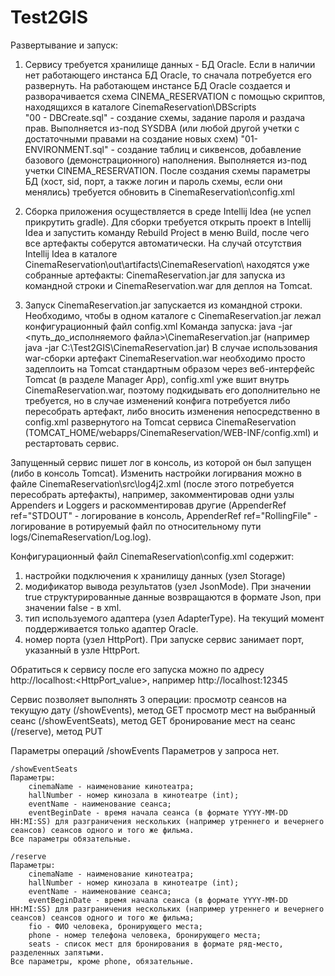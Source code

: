 # Test2GIS
Развертывание и запуск:
1) Сервису требуется хранилище данных - БД Oracle.
Если в наличии нет работающего инстанса БД Oracle, то сначала потребуется его развернуть.
На работающем инстансе БД Oracle создается и разворачивается схема CINEMA_RESERVATION с помощью скриптов, находящихся в каталоге CinemaReservation\DBScripts\
"00 - DBCreate.sql" - создание схемы, задание пароля и раздача прав. Выполняется из-под SYSDBA (или любой другой учетки с достаточными правами на создание новых схем)
"01-ENVIRONMENT.sql" - создание таблиц и сиквенсов, добавление базового (демонстрационного) наполнения. Выполняется из-под учетки CINEMA_RESERVATION.
После создания схемы параметры БД (хост, sid, порт, а также логин и пароль схемы, если они менялись) требуется обновить в CinemaReservation\config.xml

2) Сборка приложения осуществляется в среде Intellij Idea (не успел прикрутить gradle).
Для сборки требуется открыть проект в Intellij Idea и запустить команду Rebuild Project в меню Build, после чего все артефакты соберутся автоматически.
На случай отсутствия Intellij Idea в каталоге CinemaReservation\out\artifacts\CinemaReservation\ находятся уже собранные артефакты: CinemaReservation.jar для запуска из командной строки и CinemaReservation.war для деплоя на Tomcat.

3) Запуск
CinemaReservation.jar запускается из командной строки. Необходимо, чтобы в одном каталоге с CinemaReservation.jar лежал конфигурационный файл config.xml
Команда запуска:
java -jar <путь_до_исполняемого файла>\CinemaReservation.jar (например java -jar C:\Test2GIS\CinemaReservation.jar)
В случае использования war-сборки артефакт CinemaReservation.war необходимо просто задеплоить на Tomcat стандартным образом через веб-интерфейс Tomcat (в разделе Manager App), config.xml уже вшит внутрь CinemaReservation.war, поэтому подкидывать его дополнительно не требуется, но в случае изменений конфига потребуется либо пересобрать артефакт, либо вносить изменения непосредственно в config.xml развернутого на Tomcat сервиса CinemaReservation (TOMCAT_HOME/webapps/CinemaReservation/WEB-INF/config.xml) и рестартовать сервис.

Запущенный сервис пишет лог в консоль, из которой он был запущен (либо в консоль Tomcat). Изменить настройки логирвания можно в файле CinemaReservation\src\log4j2.xml (после этого потребуется пересобрать артефакты), например, закомментировав одни узлы Appenders и Loggers и раскомментировав другие (AppenderRef ref="STDOUT" - логирование в консоль, AppenderRef ref="RollingFile" - логирование в ротируемый файл по относительному пути logs/CinemaReservation/Log.log).

Конфигурационный файл
CinemaReservation\config.xml содержит:
1) настройки подключения к хранилищу данных (узел Storage)
2) модификатор вывода результатов (узел JsonMode). При значении true структурированные данные возвращаются в формате Json, при значении false - в xml.
3) тип используемого адаптера (узел AdapterType). На текущий момент поддерживается только адаптер Oracle.
4) номер порта (узел HttpPort). При запуске сервис занимает порт, указанный в узле HttpPort.

Обратиться к сервису после его запуска можно по адресу http://localhost:<HttpPort_value>, например http://localhost:12345

Сервис позволяет выполнять 3 операции:
	просмотр сеансов на текущую дату (/showEvents), метод GET
	просмотр мест на выбранный сеанс (/showEventSeats), метод GET
	бронирование мест на сеанс (/reserve), метод PUT

Параметры операций
	/showEvents
	Параметров у запроса нет.

	/showEventSeats
	Параметры:
		cinemaName - наименование кинотеатра;
		hallNumber - номер кинозала в кинотеатре (int);
		eventName - наименование сеанса;
		eventBeginDate - время начала сеанса (в формате YYYY-MM-DD HH:MI:SS) для разграничения нескольких (например утреннего и вечернего сеансов) сеансов одного и того же фильма.
	Все параметры обязательные.
	
	/reserve
	Параметры:
		cinemaName - наименование кинотеатра;
		hallNumber - номер кинозала в кинотеатре (int);
		eventName - наименование сеанса;
		eventBeginDate - время начала сеанса (в формате YYYY-MM-DD HH:MI:SS) для разграничения нескольких (например утреннего и вечернего сеансов) сеансов одного и того же фильма;
		fio - ФИО человека, бронирующего места;
		phone - номер телефона человека, бронирующего места;
		seats - список мест для бронирования в формате ряд-место, разделенных запятыми.
	Все параметры, кроме phone, обязательные.

